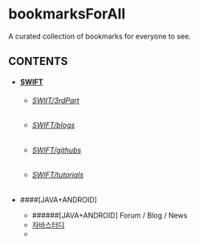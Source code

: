 # bookmarksForAll
A curated collection of bookmarks for everyone to see.

## CONTENTS
- #### [SWIFT](swift/swift.md)
	- ###### [SWIIT/3rdPart](swift/swift.md/#3rdparty)
	- ###### [SWIFT/blogs](swift/swift.md/#blogs)
	- ###### [SWIFT/githubs](swift/swift.md/#githubs)
	- ###### [SWIFT/tutorials](swift/swift.md/#tutorials)

- ####[JAVA+ANDROID]
	- ######[JAVA+ANDROID] Forum / Blog / News
	- [자바스터디](http://blog.naver.com/koreannick/220587772504)
	-
